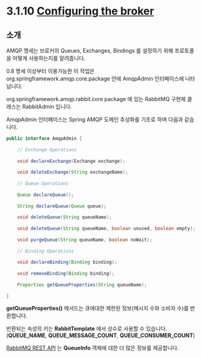 # 3.1.10 [Configuring the broker](https://docs.spring.io/spring-amqp/docs/1.6.11.RELEASE/reference/html/_reference.html#broker-configuration)

## 소개

AMQP 명세는 브로커의 Queues, Exchanges, Bindings 를 설정하기 위해 프로토콜을 어떻게 사용하는지를 알려줍니다. 

0.8 명세 이상부터 이용가능한 이 작업은 org.springframework.amqp.core.package 안에 AmqpAdmin 인터페이스에 나타납니다. 

org.springframework.amqp.rabbit.core package 에 있는 RabbitMQ 구현체 클래스는 RabbitAdmin 입니다.

AmqpAdmin 인터페이스는 Spring AMQP 도메인 추상화를 기초로 하며 다음과 같습니다.

```java
public interface AmqpAdmin {
    
    // Exchange Operations
    
    void declareExchange(Exchange exchange);
    
    void deleteExchange(String exchangeName);
    
    // Queue Operations
    
    Queue declareQueue();
    
    String declareQueue(Queue queue);
    
    void deleteQueue(String queueName);
    
    void deleteQueue(String queueName, boolean unused, boolean empty);
    
    void purgeQueue(String queueName, boolean noWait);
 
    // Binding Operations
    
    void declareBinding(Binding binding);
    
    void removeBinding(Binding binding);
    
    Properties getQueueProperties(String queueName);
    
}
``` 

**getQueueProperties()** 메서드는 큐에대한 제한된 정보(메시지 수와 소비자 수)를 반환합니다.

반환되는 속성의 키는 **RabbitTemplate** 에서 상수로 사용할 수 있습니다.(**QUEUE_NAME**, **QUEUE_MESSAGE_COUNT**, **QUEUE_CONSUMER_COUNT**)

[RabbitMQ REST API](https://docs.spring.io/spring-amqp/docs/1.6.11.RELEASE/reference/html/_reference.html#management-template) 는 **QueueInfo** 객체에 대한 더 많은 정보를 제공합니다.

